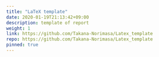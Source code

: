 ```yaml
---
title: "LaTeX template"
date: 2020-01-19T21:13:42+09:00
description: template of report
weight: 1
link: https://github.com/Takana-Norimasa/Latex_template
repo: https://github.com/Takana-Norimasa/Latex_template
pinned: true
---
```

